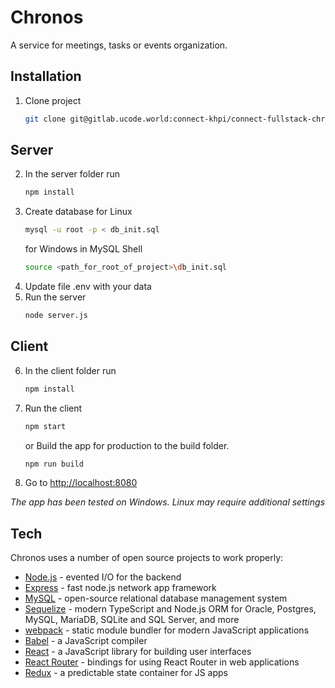 # Chronos

A service for meetings, tasks or events organization.

## Installation

1. Clone project 
    ```sh
    git clone git@gitlab.ucode.world:connect-khpi/connect-fullstack-chronos/skhomenko.git
    ```
## Server
2. In the server folder run
    ```sh
    npm install
    ```
3. Create database
    for Linux
    ```sh
    mysql -u root -p < db_init.sql
    ```
    for Windows in MySQL Shell
    ```sh
    source <path_for_root_of_project>\db_init.sql
    ```
4. Update file .env with your data
5. Run the server
    ```sh
    node server.js
    ```
## Client
6. In the client folder run
    ```sh
    npm install
    ```
7. Run the client
    ```sh
    npm start
    ```
    or
    Build the app for production to the build folder.
    ```sh
    npm run build
    ```  
8. Go to [http://localhost:8080](http://localhost:8080)

*The app has been tested on Windows. Linux may require additional settings*

## Tech

Chronos uses a number of open source projects to work properly:

- [Node.js](https://nodejs.org/en/) - evented I/O for the backend
- [Express](https://expressjs.com/) - fast node.js network app framework 
- [MySQL](https://www.mysql.com/) - open-source relational database management system 
- [Sequelize](https://sequelize.org/) - modern TypeScript and Node.js ORM for Oracle, Postgres, MySQL, MariaDB, SQLite and SQL Server, and more
- [webpack](https://webpack.js.org/) - static module bundler for modern JavaScript applications
- [Babel](https://babeljs.io/) - a JavaScript compiler
- [React](https://reactjs.org/) - a JavaScript library for building user interfaces
- [React Router](https://reactrouter.com/en/main) - bindings for using React Router in web applications
- [Redux](https://redux.js.org/) - a predictable state container for JS apps


